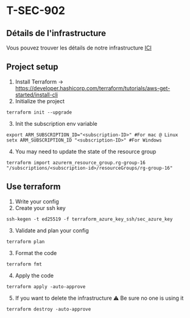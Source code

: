 # T-SEC-902

## Détails de l'infrastructure
Vous pouvez trouver les détails de notre infrastructure [ICI](./README_TERRAFORM.md)
## Project setup
1. Install Terraform -> https://developer.hashicorp.com/terraform/tutorials/aws-get-started/install-cli
2. Initialize the project
```shell
terraform init --upgrade
```
3. Init the subscription env variable
```shell
export ARM_SUBSCRIPTION_ID="<subscription-ID>" #For mac @ Linux
setx ARM_SUBSCRIPTION_ID "<subscription-ID>" #For Windows
```
4. You may need to update the state of the resource group
```shell
terraform import azurerm_resource_group.rg-group-16 "/subscriptions/<subscription-id>/resourceGroups/rg-group-16"
```
## Use terraform
1. Write your config
2. Create your ssh key
```shell
ssh-kegen -t ed25519 -f terraform_azure_key_ssh/sec_azure_key
```
3. Validate and plan your config
```shell
terraform plan
```
3. Format the code
```shell
terraform fmt
```
4. Apply the code
```shell
terraform apply -auto-approve
```
5. If you want to delete the infrastructure ⚠️ Be sure no one is using it
```shell
terraform destroy -auto-approve
```



